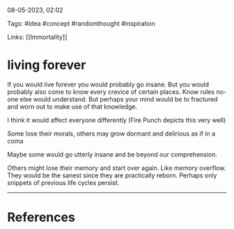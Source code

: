 08-05-2023, 02:02

Tags: #idea #concept #randomthought #inspiration 

Links: [[Immortality]] 

# living forever


If you would live forever you would probably go insane. But you would probably also come to know every crevice of certain places. Know rules no-one else would understand. But perhaps your mind would be to fractured and worn out to make use of that knowledge.

I think it would affect everyone differently (Fire Punch depicts this very well)

Some lose their morals, others may grow dormant and delirious as if in a coma

Maybe some would go utterly insane and be beyond our comprehension.

Others might lose their memory and start over again. Like memory overflow. They would be the sanest since they are practically reborn. Perhaps only snippets of previous life cycles persist.


---
# References